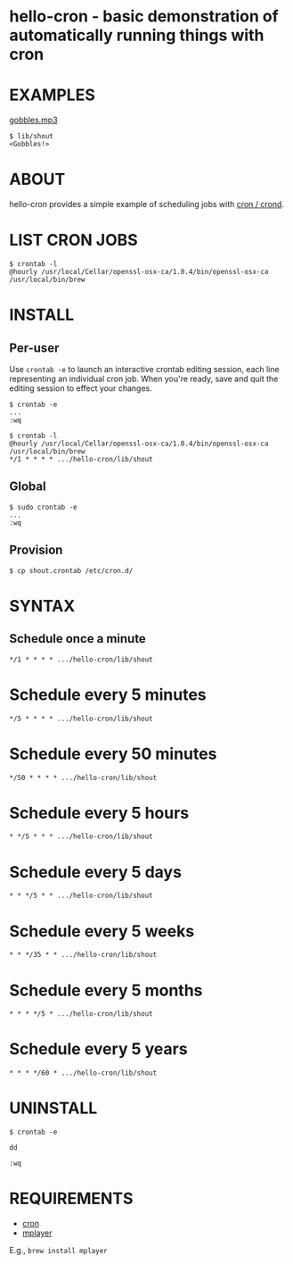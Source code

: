 # hello-cron - basic demonstration of automatically running things with cron

# EXAMPLES

[gobbles.mp3](https://raw.githubusercontent.com/mcandre/hello-cron/master/gobbles.mp3)

```
$ lib/shout
<Gobbles!>
```

# ABOUT

hello-cron provides a simple example of scheduling jobs with [cron / crond](https://en.wikipedia.org/wiki/Cron).

# LIST CRON JOBS

```
$ crontab -l
@hourly /usr/local/Cellar/openssl-osx-ca/1.0.4/bin/openssl-osx-ca /usr/local/bin/brew
```

# INSTALL

## Per-user

Use `crontab -e` to launch an interactive crontab editing session, each line representing an individual cron job. When you're ready, save and quit the editing session to effect your changes.

```
$ crontab -e
...
:wq

$ crontab -l
@hourly /usr/local/Cellar/openssl-osx-ca/1.0.4/bin/openssl-osx-ca /usr/local/bin/brew
*/1 * * * * .../hello-cron/lib/shout
```

## Global

```
$ sudo crontab -e
...
:wq
```

## Provision

```
$ cp shout.crontab /etc/cron.d/
```

# SYNTAX

## Schedule once a minute

```
*/1 * * * * .../hello-cron/lib/shout
```

# Schedule every 5 minutes

```
*/5 * * * * .../hello-cron/lib/shout
```

# Schedule every 50 minutes

```
*/50 * * * * .../hello-cron/lib/shout
```

# Schedule every 5 hours

```
* */5 * * * .../hello-cron/lib/shout
```

# Schedule every 5 days

```
* * */5 * * .../hello-cron/lib/shout
```

# Schedule every 5 weeks

```
* * */35 * * .../hello-cron/lib/shout
```

# Schedule every 5 months

```
* * * */5 * .../hello-cron/lib/shout
```

# Schedule every 5 years

```
* * * */60 * .../hello-cron/lib/shout
```

# UNINSTALL

```
$ crontab -e

dd

:wq
```

# REQUIREMENTS

* [cron](https://en.wikipedia.org/wiki/Cron)
* [mplayer](https://www.mplayerhq.hu/design7/news.html)

E.g., `brew install mplayer`
